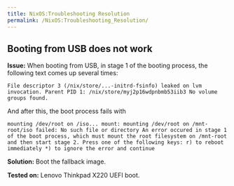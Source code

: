 ```yaml
---
title: NixOS:Troubleshooting Resolution
permalink: /NixOS:Troubleshooting_Resolution/
---
```


Booting from USB does not work
------------------------------

**Issue:** When booting from USB, in stage 1 of the booting process, the following text comes up several times:

`
    File descriptor 3 (/nix/store/...-initrd-fsinfo) leaked on lvm invocation. Parent PID 1: /nix/store/myj2p16wdpnbmb53iib3
    No volume groups found.
`

And after this, the boot process fails with

`
    mounting /dev/root on /iso...
    mount: mounting /dev/root on /mnt-root/iso failed: No such file or directory
    An error occured in stage 1 of the boot process, which must mount the root filesystem on /mnt-root and then start stage 2. Press one of the following keys:
    r) to reboot immediately
    *) to ignore the error and continue
`

**Solution:** Boot the fallback image.

**Tested on:** Lenovo Thinkpad X220 UEFI boot.